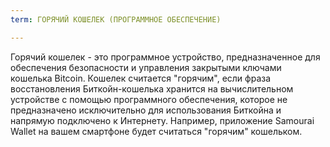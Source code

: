 ```yaml
---
term: ГОРЯЧИЙ КОШЕЛЕК (ПРОГРАММНОЕ ОБЕСПЕЧЕНИЕ)

---
```

Горячий кошелек - это программное устройство, предназначенное для обеспечения безопасности и управления закрытыми ключами кошелька Bitcoin. Кошелек считается "горячим", если фраза восстановления Биткойн-кошелька хранится на вычислительном устройстве с помощью программного обеспечения, которое не предназначено исключительно для использования Биткойна и напрямую подключено к Интернету. Например, приложение Samourai Wallet на вашем смартфоне будет считаться "горячим" кошельком.